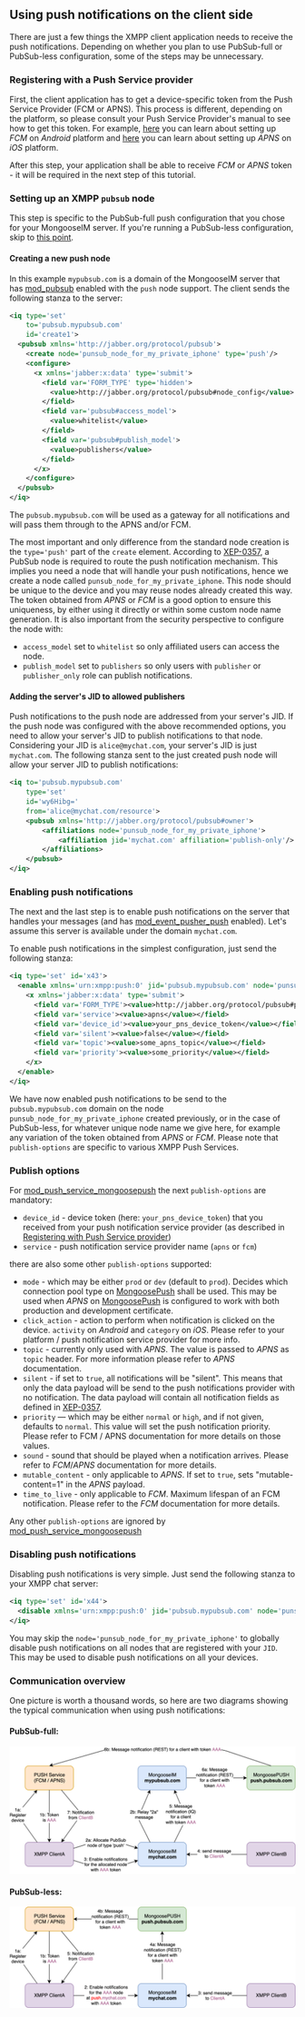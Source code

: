 ## Using push notifications on the client side

There are just a few things the XMPP client application needs to receive the push notifications.
Depending on whether you plan to use PubSub-full or PubSub-less configuration, some of the steps may be unnecessary.

### Registering with a Push Service provider

First, the client application has to get a device-specific token from the Push Service Provider
(FCM or APNS). This process is different, depending on the platform, so please consult your Push
Service Provider's manual to see how to get this token. For example,
[here](https://firebase.google.com/docs/cloud-messaging/android/client) you can learn about setting
up _FCM_ on _Android_ platform and
[here](https://developer.apple.com/library/content/documentation/NetworkingInternet/Conceptual/RemoteNotificationsPG/HandlingRemoteNotifications.html#/apple_ref/doc/uid/TP40008194-CH6-SW1)
you can learn about setting up _APNS_ on _iOS_ platform.

After this step, your application shall be able to receive _FCM_ or _APNS_ token - it will be
required in the next step of this tutorial.

### Setting up an XMPP `pubsub` node

This step is specific to the PubSub-full push configuration that you chose for your MongooseIM
server. If you're running a PubSub-less configuration, skip to [this point](#enabling-push-notifications).

#### Creating a new push node
In this example `mypubsub.com` is a domain of the MongooseIM server that has [mod_pubsub][] enabled
with the `push` node support. The client sends the following stanza to the server:

```xml
<iq type='set'
    to='pubsub.mypubsub.com'
    id='create1'>
  <pubsub xmlns='http://jabber.org/protocol/pubsub'>
    <create node='punsub_node_for_my_private_iphone' type='push'/>
    <configure>
      <x xmlns='jabber:x:data' type='submit'>
        <field var='FORM_TYPE' type='hidden'>
          <value>http://jabber.org/protocol/pubsub#node_config</value>
        </field>
        <field var='pubsub#access_model'>
          <value>whitelist</value>
        </field>
        <field var='pubsub#publish_model'>
          <value>publishers</value>
        </field>
      </x>
    </configure>
  </pubsub>
</iq>
```

The `pubsub.mypubsub.com` will be used as a gateway for all notifications
and will pass them through to the APNS and/or FCM.

The most important and only difference from the standard node creation
is the `type='push'` part of the `create` element.
According to [XEP-0357](https://xmpp.org/extensions/xep-0357.html#enabling), a PubSub node is
required to route the push notification mechanism. This implies you need a node that will handle
your push notifications, hence we create a node called `punsub_node_for_my_private_iphone`.
This node should be unique to the device and you may reuse nodes already created this way.
The token obtained from _APNS_ or _FCM_ is a good option to ensure this uniqueness,
by either using it directly or within some custom node name generation.
It is also important from the security perspective to configure the node with:

* `access_model` set to `whitelist` so only affiliated users can access the node.
* `publish_model` set to `publishers` so only users with `publisher` or `publisher_only` role
can publish notifications.

#### Adding the server's JID to allowed publishers

Push notifications to the push node are addressed from your server's JID.
If the push node was configured with the above recommended options, you need to allow your server's
JID to publish notifications to that node.
Considering your JID is `alice@mychat.com`, your server's JID is just `mychat.com`.
The following stanza sent to the just created push node will allow your server JID to publish notifications:

```xml
<iq to='pubsub.mypubsub.com'
    type='set'
    id='wy6Hibg='
    from='alice@mychat.com/resource'>
	<pubsub xmlns='http://jabber.org/protocol/pubsub#owner'>
		<affiliations node='punsub_node_for_my_private_iphone'>
			<affiliation jid='mychat.com' affiliation='publish-only'/>
		</affiliations>
	</pubsub>
</iq>
```

### Enabling push notifications

The next and the last step is to enable push notifications on the server that handles your messages
(and has [mod_event_pusher_push][] enabled).
Let's assume this server is available under the domain `mychat.com`.

To enable push notifications in the simplest configuration, just send the following stanza:

```xml
<iq type='set' id='x43'>
  <enable xmlns='urn:xmpp:push:0' jid='pubsub.mypubsub.com' node='punsub_node_for_my_private_iphone'>
    <x xmlns='jabber:x:data' type='submit'>
      <field var='FORM_TYPE'><value>http://jabber.org/protocol/pubsub#publish-options</value></field>
      <field var='service'><value>apns</value></field>
      <field var='device_id'><value>your_pns_device_token</value></field>
      <field var='silent'><value>false</value></field>
      <field var='topic'><value>some_apns_topic</value></field>
      <field var='priority'><value>some_priority</value></field>
    </x>
  </enable>
</iq>
```

We have now enabled push notifications to be send to the `pubsub.mypubsub.com` domain
on the node `punsub_node_for_my_private_iphone` created previously, or in the case of PubSub-less,
for whatever unique node name we give here, for example any variation of the token obtained from
_APNS_ or _FCM_. Please note that `publish-options` are specific to various XMPP Push Services.

### Publish options
For [mod_push_service_mongoosepush][] the next `publish-options` are mandatory:

  * `device_id` - device token (here: `your_pns_device_token`) that you received from your push notification service provider (as described in [Registering with Push Service provider](#registering-with-a-push-service-provider))
  * `service` - push notification service provider name (`apns` or `fcm`)

there are also some other `publish-options` supported:

  * `mode` - which may be either `prod` or `dev` (default to `prod`). Decides which connection pool
    type on [MongoosePush][] shall be used. This may be used when _APNS_ on [MongoosePush][] is
    configured to work with both production and development certificate.
  * `click_action` - action to perform when notification is clicked on the device. `activity` on
    _Android_ and `category` on _iOS_. Please refer to your platform / push notification service
    provider for more info.
  * `topic` - currently only used with _APNS_. The value is passed to _APNS_ as `topic` header. For
    more information please refer to _APNS_ documentation.
  * `silent` - if set to `true`, all notifications will be "silent". This means that only the data
    payload will be send to the push notifications provider with no notification. The data payload
    will contain all notification fields as defined in [XEP-0357].
  * `priority` — which may be either `normal` or `high`, and if not given, defaults to `normal`.
    This value will set the push notification priority. Please refer to FCM / APNS documentation for
    more details on those values.
  * `sound` - sound that should be played when a notification arrives. Please refer to _FCM_/_APNS_ documentation for more details.
  * `mutable_content` - only applicable to _APNS_. If set to `true`, sets "mutable-content=1" in the _APNS_ payload.
  * `time_to_live` - only applicable to _FCM_. Maximum lifespan of an FCM notification. Please refer to the _FCM_ documentation for more details.

Any other `publish-options` are ignored by [mod_push_service_mongoosepush][]

### Disabling push notifications

Disabling push notifications is very simple. Just send the following stanza to your XMPP chat server:

```xml
<iq type='set' id='x44'>
  <disable xmlns='urn:xmpp:push:0' jid='pubsub.mypubsub.com' node='punsub_node_for_my_private_iphone'/>
</iq>
```

You may skip the `node='punsub_node_for_my_private_iphone'` to globally disable push notifications
on all nodes that are registered with your `JID`.
This may be used to disable push notifications on all your devices.

### Communication overview

One picture is worth a thousand words, so here are two diagrams
showing the typical communication when using push notifications:

#### PubSub-full:

 ![](pubsub_full_push_notifications_example_message_flow.png)

#### PubSub-less:

 ![](pubsub_less_push_notifications_example_message_flow.png)

[mod_event_pusher_push]: ../../modules/mod_event_pusher_push.md
[mod_pubsub]: ../../modules/mod_pubsub.md
[mod_push_service_mongoosepush]: ../../modules/mod_push_service_mongoosepush.md
[MongoosePush]: https://github.com/esl/MongoosePush
[MongoosePushReadme]: https://github.com/esl/MongoosePush/blob/master/README.md
[XEP-0357]: https://xmpp.org/extensions/xep-0357.html
